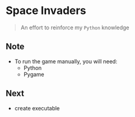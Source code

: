 # Space Invaders

> An effort to reinforce my `Python` knowledge

## Note

- To run the game manually, you will need:
  - Python
  - Pygame

## Next

- create executable

